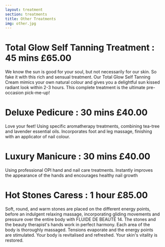 ```yaml
---
layout: treatment
section: treatments
title: Other Treatments
img: other.jpg
---
```


# Total Glow Self Tanning Treatment : 45 mins £65.00

We know the sun is good for your soul, but not necessarily for our
skin. So fake it with this rich and sensual treatment. Our Total Glow
Self Tanning Cream mimics your own natural colour and gives you a
delightful sun kissed radiant look within 2-3 hours. This complete
treatment is the ultimate pre-occasion pick-me-up!

# Deluxe Pedicure : 30 mins £40.00

Love your feet! Using specific aromatherapy treatments, combining
tea-tree and lavender essential oils. Incorporates foot and leg
massage, finishing with an applicator of nail colour.

# Luxury Manicure : 30 mins £40.00

Using professional OPI hand and nail care treatments. Instantly
improves the appearance of the hands and encourages healthy nail
growth

# Hot Stones Caress : 1 hour £85.00

Soft, round, and warm stones are placed on the different energy
points, before an indulgent relaxing massage, incorporating gliding
movements and pressure over the entire body with FLUIDE DE
BEAUTÉ 14. The stones and the beauty therapist's hands work in perfect
harmony. Each area of the body is thoroughly massaged. Tensions
evaporate and the energy points are stimulated. Your body is
revitalised and refreshed. Your skin's vitality is restored.

